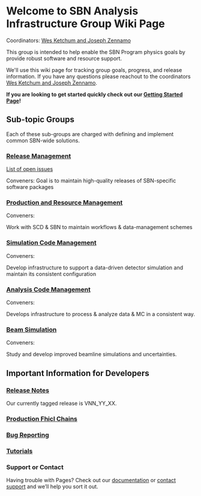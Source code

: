 # Welcome to SBN Analysis Infrastructure Group Wiki Page

Coordinators: [Wes Ketchum and Joseph Zennamo](mailto:wketchum@fnal.gov,jaz8600@fnal.gov)

This group is intended to help enable the SBN Program physics goals by provide robust software and resource support. 

We'll use this wiki page for tracking group goals, progress, and release information. If you have any questions please reachout to the coordinators [Wes Ketchum and Joseph Zennamo](mailto:wketchum@fnal.gov,jaz8600@fnal.gov). 

**If you are looking to get started quickly check out our [Getting Started Page](gettingstarted.md)!**

## Sub-topic Groups

Each of these sub-groups are charged with defining and implement common SBN-wide solutions.

### [Release Management](rm.md)

[List of open issues](https://github.com/issues?q=is%3Aopen+is%3Aissue+org%3ASBNSoftware+archived%3Afalse)

Conveners: [](mailto:)
Goal is to maintain high-quality releases of SBN-specific software packages

### [Production and Resource Management](prod.md)

Conveners: [](mailto:)

Work with SCD & SBN to maintain workflows & data-management schemes

### [Simulation Code Management](sim.md)

Conveners: [](mailto:)

Develop infrastructure to support a data-driven detector simulation and maintain its consistent configuration

### [Analysis Code Management](ana.md)

Conveners: [](mailto:)

Develops infrastructure to process & analyze data & MC in a consistent way.

### [Beam Simulation](beam.md)

Conveners: [](mailto:)

Study and develop improved beamline simulations and uncertainties.

## Important Information for Developers

### [Release Notes](releasenote.md)

Our currently tagged release is VNN_YY_XX.

### [Production Fhicl Chains](prodfcl.md)

### [Bug Reporting](bug.md)

### [Tutorials](gettingstarted.md) 

### Support or Contact

Having trouble with Pages? Check out our [documentation](https://help.github.com/categories/github-pages-basics/) or [contact support](https://github.com/contact) and we’ll help you sort it out.
